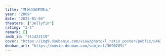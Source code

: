 ```yaml
---
title: "春风沉醉的晚上"
year: "2009"
date: "2025-01-04"
theaters: ["Jellyfin"]
rating: "3-t"
remark: []
imdb_id: "tt1422119"
cover: "https://img9.doubanio.com/view/photo/l_ratio_poster/public/p463651314.jpg"
douban_url: "https://movie.douban.com/subject/3690289/"
---
```

